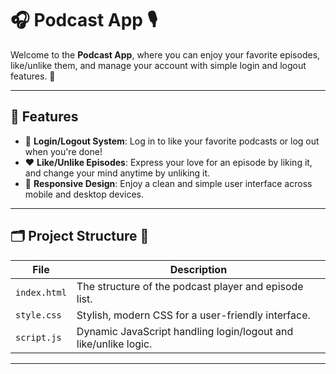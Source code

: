 # 🎧 **Podcast App** 🎙️

Welcome to the **Podcast App**, where you can enjoy your favorite episodes, like/unlike them, and manage your account with simple login and logout features. 🚀

---

## 🌟 **Features**

- 🔐 **Login/Logout System**: Log in to like your favorite podcasts or log out when you're done!
- ❤️ **Like/Unlike Episodes**: Express your love for an episode by liking it, and change your mind anytime by unliking it.
- 📱 **Responsive Design**: Enjoy a clean and simple user interface across mobile and desktop devices.

---

## 🗂️ **Project Structure** 🚀

| File          | Description                                                   |
| ------------- | ------------------------------------------------------------- |
| `index.html`  | The structure of the podcast player and episode list.          |
| `style.css`   | Stylish, modern CSS for a user-friendly interface.             |
| `script.js`   | Dynamic JavaScript handling login/logout and like/unlike logic.|

---

